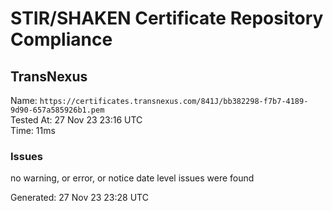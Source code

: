 # STIR/SHAKEN Certificate Repository Compliance

## TransNexus

Name: `https://certificates.transnexus.com/841J/bb382298-f7b7-4189-9d90-657a585926b1.pem`\
Tested At: 27 Nov 23 23:16 UTC\
Time: 11ms

### Issues

no warning, or error, or notice date level issues were found

Generated: 27 Nov 23 23:28 UTC